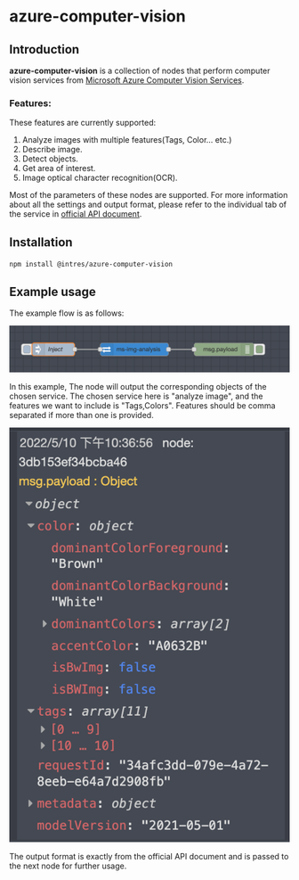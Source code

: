 # azure-computer-vision
## Introduction
**azure-computer-vision** is a collection of nodes that perform computer vision services from [Microsoft Azure Computer Vision Services](https://azure.microsoft.com/en-us/services/cognitive-services/computer-vision/).

### Features:
These features are currently supported:
1. Analyze images with multiple features(Tags, Color... etc.)
2. Describe image.
3. Detect objects.
4. Get area of interest.
5. Image optical character recognition(OCR).

Most of the parameters of these nodes are supported. For more information about all the settings and output format, please refer to the individual tab of the service in [official API document](https://westus.dev.cognitive.microsoft.com/docs/services/computer-vision-v3-2/operations/56f91f2e778daf14a499f21b).

## Installation
`npm install @intres/azure-computer-vision`
## Example usage
The example flow is as follows:

![Example flow](https://github.com/uwtintres/azure-computer-vision/blob/main/img/example.png?raw=true)

In this example, The node will output the corresponding objects of the chosen service. The chosen service here is "analyze image", and the features we want to include
is "Tags,Colors". Features should be comma separated if more than one is provided.

![Example flow](https://github.com/uwtintres/azure-computer-vision/blob/main/img/response.png?raw=true)

The output format is exactly from the official API document and is passed to the next node for further usage.